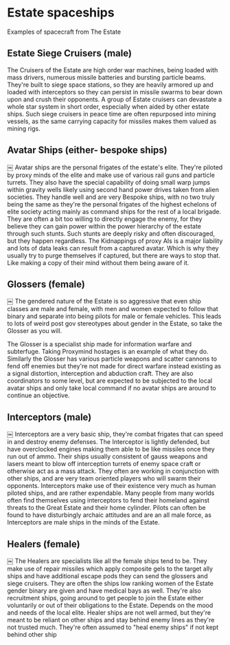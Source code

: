 # Estate spaceships

Examples of spacecraft from The Estate

## Estate Siege Cruisers (male)

The Cruisers of the Estate are high order war machines, being loaded with mass drivers, numerous missile batteries and bursting particle beams.  They're built to siege space stations, so they are heavily armored up and loaded with interceptors so they can persist in missile swarms to bear down upon and crush their opponents.  A group of Estate cruisers can devastate a whole star system in short order, especially when aided by other estate ships.  Such siege cruisers in peace time are often repurposed into mining vessels, as the same carrying capacity for missiles makes them valued as mining rigs.

## Avatar Ships (either- bespoke ships)
￼
Avatar ships are the personal frigates of the estate's elite.  They're piloted by proxy minds of the elite and make use of various rail guns and particle turrets.  They also have the special capability of doing small warp jumps within gravity wells likely using second hand power drives taken from alien societies.  They handle well and are very Bespoke ships, with no two truly being the same as they're the personal frigates of the highest echelons of elite society acting mainly as command ships for the rest of a local brigade.  They are often a bit too willing to directly engage the enemy, for they believe they can gain power within the power hierarchy of the estate through such stunts.  Such stunts are deeply risky and often discouraged, but they happen regardless.  The Kidnappings of proxy AIs is a major liability and lots of data leaks can result from a captured avatar.  Which is why they usually try to purge themselves if captured, but there are ways to stop that.  Like making a copy of their mind without them being aware of it.  

## Glossers (female)
￼
The gendered nature of the Estate is so aggressive that even ship classes are male and female, with men and women expected to follow that binary and separate into being pilots for male or female vehicles.  This leads to lots of weird post gov stereotypes about gender in the Estate, so take the Glosser as you will.

The Glosser is a specialist ship made for information warfare and subterfuge.  Taking Proxymind hostages is an example of what they do.  Similarly the Glosser has various particle weapons and scatter cannons to fend off enemies but they're not made for direct warfare instead existing as a signal distortion, interception and abduction craft.  They are also coordinators to some level, but are expected to be subjected to the local avatar ships and only take local command if no avatar ships are around to continue an objective.

## Interceptors (male)

￼
Interceptors are a very basic ship, they're combat frigates that can speed in and destroy enemy defenses.  The Interceptor is lightly defended, but have overclocked engines making them able to be like missiles once they run out of ammo.  Their ships usually consistent of gauss weapons and lasers meant to blow off interception turrets of enemy space craft or otherwise act as a mass attack.  They often are working in conjunction with other ships, and are very team oriented players who will swarm their opponents.  Interceptors make use of their existence very much as human piloted ships, and are rather expendable.  Many people from many worlds often find themselves using interceptors to fend their homeland against threats to the Great Estate and their home cylinder.  Pilots can often be found to have disturbingly archaic attitudes and are an all male force, as Interceptors are male ships in the minds of the Estate.

## Healers (female)
￼
The Healers are specialists like all the female ships tend to be.  They make use of repair missiles which apply composite gels to the target ally ships and have additional escape pods they can send the glossers and siege cruisers.  They are often the ships low ranking women of the Estate gender binary are given and have medical bays as well.  They're also recruitment ships, going around to get people to join the Estate either voluntarily or out of their obligations to the Estate.  Depends on the mood and needs of the local elite.  Healer ships are not well armed, but they're meant to be reliant on other ships and stay behind enemy lines as they're not trusted much.  They're often assumed to "heal enemy ships" if not kept behind other ship
